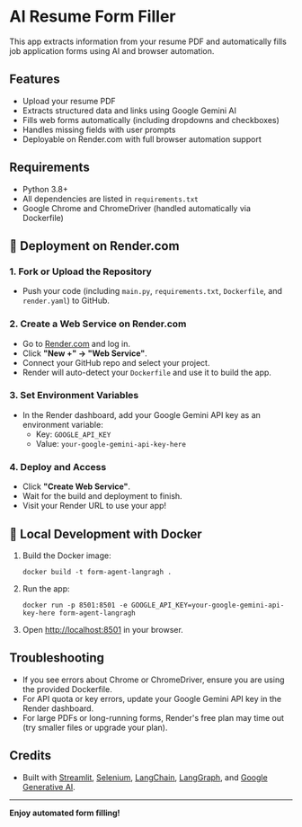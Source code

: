 # AI Resume Form Filler

This app extracts information from your resume PDF and automatically fills job application forms using AI and browser automation.

## Features
- Upload your resume PDF
- Extracts structured data and links using Google Gemini AI
- Fills web forms automatically (including dropdowns and checkboxes)
- Handles missing fields with user prompts
- Deployable on Render.com with full browser automation support

## Requirements
- Python 3.8+
- All dependencies are listed in `requirements.txt`
- Google Chrome and ChromeDriver (handled automatically via Dockerfile)

## 🚀 Deployment on Render.com

### 1. Fork or Upload the Repository
- Push your code (including `main.py`, `requirements.txt`, `Dockerfile`, and `render.yaml`) to GitHub.

### 2. Create a Web Service on Render.com
- Go to [Render.com](https://dashboard.render.com/) and log in.
- Click **"New +" → "Web Service"**.
- Connect your GitHub repo and select your project.
- Render will auto-detect your `Dockerfile` and use it to build the app.

### 3. Set Environment Variables
- In the Render dashboard, add your Google Gemini API key as an environment variable:
  - Key: `GOOGLE_API_KEY`
  - Value: `your-google-gemini-api-key-here`

### 4. Deploy and Access
- Click **"Create Web Service"**.
- Wait for the build and deployment to finish.
- Visit your Render URL to use your app!

## 🐳 Local Development with Docker

1. Build the Docker image:
   ```
   docker build -t form-agent-langragh .
   ```
2. Run the app:
   ```
   docker run -p 8501:8501 -e GOOGLE_API_KEY=your-google-gemini-api-key-here form-agent-langragh
   ```
3. Open [http://localhost:8501](http://localhost:8501) in your browser.

## Troubleshooting
- If you see errors about Chrome or ChromeDriver, ensure you are using the provided Dockerfile.
- For API quota or key errors, update your Google Gemini API key in the Render dashboard.
- For large PDFs or long-running forms, Render's free plan may time out (try smaller files or upgrade your plan).

## Credits
- Built with [Streamlit](https://streamlit.io/), [Selenium](https://www.selenium.dev/), [LangChain](https://python.langchain.com/), [LangGraph](https://langchain-ai.github.io/langgraph/), and [Google Generative AI](https://ai.google.dev/).

---

**Enjoy automated form filling!** 